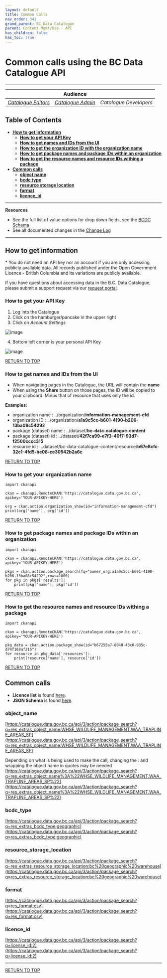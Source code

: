 ```yaml
---
layout: default
title: Common Calls
nav_order: 341
grand_parent: BC Data Catalogue
parent: Content Mgmt/Use - API
has_children: false
has_toc: true
---
```


# **Common calls using the BC Data Catalogue API**

-------------

||**Audience** | |
|:---:|:---:|:---:|
| [*Catalogue Editors*](../glossary.html#metadata_editor) | [*Catalogue Admin*](../glossary.html#metadata_admin) | *Catalogue Developers* |

## Table of Contents
+ [**How to get information**](#how-to-get-information)
    + [**How to get your API Key**](#how-to-get-your-api-key)
    + [**How to get names and IDs from the UI**](#how-to-get-names-and-ids-from-the-ui)
    + [**How to get the organization ID with the organization name**](#how-to-get-the-organization-id-with-the-organization-name)
    + [**How to get package names and package IDs within an organization**](#how-to-get-package-names-and-package-ids-within-an-organization)
    + [**How to get the resource names and resource IDs withing a package**](#how-to-get-the-resource-names-and-resource-ids-withing-a-package)
+ [**Common calls**](#common-calls)
    + [**object name**](#object_name)
    + [**bcdc type**](#bcdc_type)
    + [**resource storage location**](#resource_storage_location)
    + [**format**](#format)
    + [**licence_id**](#licence_id)

-----------------------
**Resources**
+ See the full list of value options for drop down fields, see the [BCDC Schema](https://catalogue.data.gov.bc.ca/api/3/action/scheming_dataset_schema_show?type=bcdc_dataset)
+ See all documented changes in the [Change Log](https://github.com/bcgov/ckan-ui/blob/master/pages/beta_schema_changes.md#application-resource-level-changes)

-----------------------
## How to get information

\* You do not need an API key nor an account if you are only accessing publicly available data. All records published under the Open Government Licence - British Columbia and its variations are publicly available.

If you have questions about accessing data in the B.C. Data Catalogue, please submit a support request via our [request portal](https://dpdd.atlassian.net/servicedesk/customer/portal/1).

### How to get your API Key

1. Log into the Catalogue
1. Click on the hamburger/pancake in the upper right
1. Click on *Account Settings*

![image](images/account_settings_api_key_1.png)

4. Bottom left corner is your personal API Key

![image](images/account_settings_api_key_2.png)

[RETURN TO TOP][1]

### How to get names and IDs from the UI

+ When navigating pages in the Catalogue, the URL will contain the **name**
+ When using the **Share** button on those pages, the ID will be copied to your clipboard. Minus that of resource that uses only the id.

**Examples**:
 + organization name : ../organization/**information-management-cfd**
 + organization ID : ../organization/**a1a9c5cc-b601-4190-b206-13ba08c54292**
 + package (dataset) name : ../dataset/**bc-data-catalogue-content**
 + package (dataset) id : ../dataset/**42f7ca99-e7f3-40f7-93d7-f2500cccc315**
 + resource id : ...dataset/bc-data-catalogue-content/resource/**b67e8cfc-32c1-4fd5-be08-ce30542b2a6c**

 [RETURN TO TOP][1]

### How to get your organization name

```
import ckanapi

ckan = ckanapi.RemoteCKAN('https://catalogue.data.gov.bc.ca', apikey='YOUR-APIKEY-HERE')

org = ckan.action.organization_show(id="information-management-cfd")
print(org['name'], org['id'])
```

[RETURN TO TOP][1]

### How to get package names and package IDs within an organization
```
import ckanapi

ckan = ckanapi.RemoteCKAN('https://catalogue.data.gov.bc.ca', apikey='YOUR-APIKEY-HERE')

pkgs = ckan.action.package_search(fq="owner_org:a1a9c5cc-b601-4190-b206-13ba08c54292",rows=1000)
for pkg in pkgs['results']:
    print(pkg['name'], pkg['id'])

```

[RETURN TO TOP][1]

### How to get the resource names and resource IDs withing a package
```
import ckanapi

ckan = ckanapi.RemoteCKAN('https://catalogue.data.gov.bc.ca', apikey='YOUR-APIKEY-HERE')

pkg_data = ckan.action.package_show(id="b67255a7-8040-43c0-935c-d74f168af215")
for resource in pkg_data['resources']:
    print(resource['name'], resource['id'])
```

[RETURN TO TOP][1]

## Common calls

+ **Licence list** is found [here](https://licenses-bcdc.data.gov.bc.ca/bcdc_licenses.json).
+ **JSON Schema** is found [here](https://catalogue.data.gov.bc.ca/api/3/action/scheming_dataset_schema_show?type=bcdc_dataset).

### object_name
[https://catalogue.data.gov.bc.ca/api/3/action/package_search?q=res_extras_object_name:WHSE_WILDLIFE_MANAGEMENT.WAA_TRAPLINE_AREAS_SP](https://catalogue.data.gov.bc.ca/api/3/action/package_search?q=res_extras_object_name:WHSE_WILDLIFE_MANAGEMENT.WAA_TRAPLINE_AREAS_SP)

Depending on what is being used to make the call, changing the : and wrapping the object name in quotes may be needed
[https://catalogue.data.gov.bc.ca/api/3/action/package_search?q=res_extras_object_name%3A%22WHSE_WILDLIFE_MANAGEMENT.WAA_TRAPLINE_AREAS_SP%22](https://catalogue.data.gov.bc.ca/api/3/action/package_search?q=res_extras_object_name%3A%22WHSE_WILDLIFE_MANAGEMENT.WAA_TRAPLINE_AREAS_SP%22)


### bcdc_type
[https://catalogue.data.gov.bc.ca/api/3/action/package_search?q=res_extras_bcdc_type:geographic](https://catalogue.data.gov.bc.ca/api/3/action/package_search?q=res_extras_bcdc_type:geographic)

### resource_storage_location
[https://catalogue.data.gov.bc.ca/api/3/action/package_search?q=res_extras_resource_storage_location:bc%20geographic%20warehouse](https://catalogue.data.gov.bc.ca/api/3/action/package_search?q=res_extras_resource_storage_location:bc%20geographic%20warehouse)

### format
[https://catalogue.data.gov.bc.ca/api/3/action/package_search?q=res_format:csv](https://catalogue.data.gov.bc.ca/api/3/action/package_search?q=res_format:csv)

### licence_id
[https://catalogue.data.gov.bc.ca/api/3/action/package_search?q=license_id:2](https://catalogue.data.gov.bc.ca/api/3/action/package_search?q=license_id:2)


-------------------------------------------------------
[RETURN TO TOP][1]

[1]: #Common-calls-using-the-BC-Data-Catalogue-API